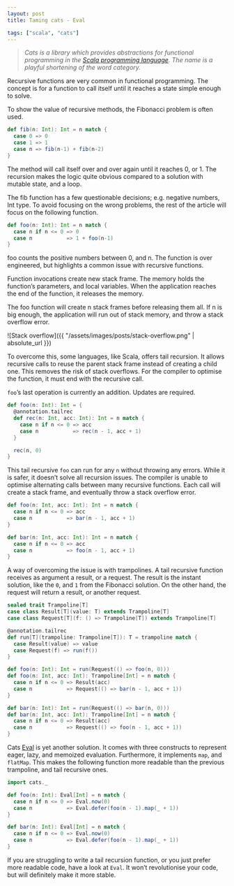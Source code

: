 ```yaml
---
layout: post
title: Taming cats - Eval

tags: ["scala", "cats"]
---
```


> *Cats is a library which provides abstractions for functional programming in the [Scala programming language](https://scala-lang.org/). The name is a playful shortening of the word category.*

Recursive functions are very common in functional programming. The concept is for a function to call itself until it reaches a state simple enough to solve.

To show the value of recursive methods, the Fibonacci problem is often used.

```scala
def fib(n: Int): Int = n match {
  case 0 => 0
  case 1 => 1
  case n => fib(n-1) + fib(n-2)
}
```

The method will call itself over and over again until it reaches 0, or 1. The recursion makes the logic quite obvious compared to a solution with mutable state, and a loop.

The fib function has a few questionable decisions; e.g. negative numbers, Int type. To avoid focusing on the wrong problems, the rest of the article will focus on the following function.

```scala
def foo(n: Int): Int = n match {
  case n if n <= 0 => 0
  case n           => 1 + foo(n-1)
}
```

foo counts the positive numbers between 0, and n. The function is over engineered, but highlights a common issue with recursive functions.

Function invocations create new stack frame. The memory holds the function’s parameters, and local variables. When the application reaches the end of the function, it releases the memory.

The foo function will create n stack frames before releasing them all. If n is big enough, the application will run out of stack memory, and throw a stack overflow error.

![Stack overflow]({{ "/assets/images/posts/stack-overflow.png" | absolute_url }})


To overcome this, some languages, like Scala, offers tail recursion. It allows recursive calls to reuse the parent stack frame instead of creating a child one. This removes the risk of stack overflows. For the compiler to optimise the function, it must end with the recursive call.

`foo`’s last operation is currently an addition. Updates are required.

```scala
def foo(n: Int): Int = {
  @annotation.tailrec
  def rec(n: Int, acc: Int): Int = n match {
    case n if n <= 0 => acc
    case n           => rec(n - 1, acc + 1)
  }

  rec(n, 0)
}
```

This tail recursive `foo` can run for any `n` without throwing any errors. While it is safer, it doesn’t solve all recursion issues. The compiler is unable to optimise alternating calls between many recursive functions. Each call will create a stack frame, and eventually throw a stack overflow error.

```scala
def foo(n: Int, acc: Int): Int = n match {
  case n if n <= 0 => acc
  case n           => bar(n - 1, acc + 1)
}

def bar(n: Int, acc: Int): Int = n match {
  case n if n <= 0 => acc
  case n           => foo(n - 1, acc + 1)
}
```

A way of overcoming the issue is with trampolines. A tail recursive function receives as argument a result, or a request. The result is the instant solution, like the `0`, and `1` from the Fibonacci solution. On the other hand, the request will return a result, or another request.

```scala
sealed trait Trampoline[T]
case class Result[T](value: T) extends Trampoline[T]
case class Request[T](f: () => Trampoline[T]) extends Trampoline[T]

@annotation.tailrec
def run[T](trampoline: Trampoline[T]): T = trampoline match {
  case Result(value) => value
  case Request(f) => run(f())
}

def foo(n: Int): Int = run(Request(() => foo(n, 0)))
def foo(n: Int, acc: Int): Trampoline[Int] = n match {
  case n if n <= 0 => Result(acc)
  case n           => Request(() => bar(n - 1, acc + 1))
}

def bar(n: Int): Int = run(Request(() => bar(n, 0)))
def bar(n: Int, acc: Int): Trampoline[Int] = n match {
  case n if n <= 0 => Result(acc)
  case n           => Request(() => foo(n - 1, acc + 1))
}
```

Cats [Eval](https://typelevel.org/cats/datatypes/eval.html) is yet another solution. It comes with three constructs to represent eager, lazy, and memoized evaluation. Furthermore, it implements `map`, and `flatMap`. This makes the following function more readable than the previous trampoline, and tail recursive ones.

```scala
import cats._

def foo(n: Int): Eval[Int] = n match {
  case n if n <= 0 => Eval.now(0)
  case n           => Eval.defer(foo(n - 1).map(_ + 1))
}

def bar(n: Int): Eval[Int] = n match {
  case n if n <= 0 => Eval.now(0)
  case n           => Eval.defer(foo(n - 1).map(_ + 1))
}
```

If you are struggling to write a tail recursion function, or you just prefer more readable code, have a look at `Eval`. It won’t revolutionise your code, but will definitely make it more stable.
